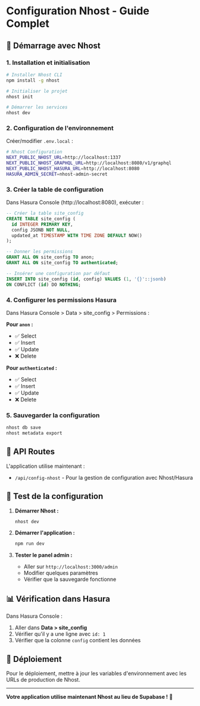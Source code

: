 # Configuration Nhost - Guide Complet

## 🚀 **Démarrage avec Nhost**

### 1. **Installation et initialisation**
```bash
# Installer Nhost CLI
npm install -g nhost

# Initialiser le projet
nhost init

# Démarrer les services
nhost dev
```

### 2. **Configuration de l'environnement**
Créer/modifier `.env.local` :
```bash
# Nhost Configuration
NEXT_PUBLIC_NHOST_URL=http://localhost:1337
NEXT_PUBLIC_NHOST_GRAPHQL_URL=http://localhost:8080/v1/graphql
NEXT_PUBLIC_NHOST_HASURA_URL=http://localhost:8080
HASURA_ADMIN_SECRET=nhost-admin-secret
```

### 3. **Créer la table de configuration**
Dans Hasura Console (http://localhost:8080), exécuter :

```sql
-- Créer la table site_config
CREATE TABLE site_config (
  id INTEGER PRIMARY KEY,
  config JSONB NOT NULL,
  updated_at TIMESTAMP WITH TIME ZONE DEFAULT NOW()
);

-- Donner les permissions
GRANT ALL ON site_config TO anon;
GRANT ALL ON site_config TO authenticated;

-- Insérer une configuration par défaut
INSERT INTO site_config (id, config) VALUES (1, '{}'::jsonb)
ON CONFLICT (id) DO NOTHING;
```

### 4. **Configurer les permissions Hasura**
Dans Hasura Console > Data > site_config > Permissions :

**Pour `anon` :**
- ✅ Select
- ✅ Insert  
- ✅ Update
- ❌ Delete

**Pour `authenticated` :**
- ✅ Select
- ✅ Insert
- ✅ Update
- ❌ Delete

### 5. **Sauvegarder la configuration**
```bash
nhost db save
nhost metadata export
```

## 🔧 **API Routes**

L'application utilise maintenant :
- `/api/config-nhost` - Pour la gestion de configuration avec Nhost/Hasura

## 🧪 **Test de la configuration**

1. **Démarrer Nhost :**
   ```bash
   nhost dev
   ```

2. **Démarrer l'application :**
   ```bash
   npm run dev
   ```

3. **Tester le panel admin :**
   - Aller sur `http://localhost:3000/admin`
   - Modifier quelques paramètres
   - Vérifier que la sauvegarde fonctionne

## 📊 **Vérification dans Hasura**

Dans Hasura Console :
1. Aller dans **Data > site_config**
2. Vérifier qu'il y a une ligne avec `id: 1`
3. Vérifier que la colonne `config` contient les données

## 🚀 **Déploiement**

Pour le déploiement, mettre à jour les variables d'environnement avec les URLs de production de Nhost.

---

**Votre application utilise maintenant Nhost au lieu de Supabase !** 🎉